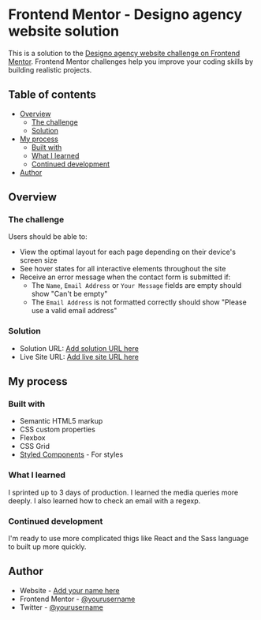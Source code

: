 # Frontend Mentor - Designo agency website solution

This is a solution to the [Designo agency website challenge on Frontend Mentor](https://www.frontendmentor.io/challenges/designo-multipage-website-G48K6rfUT). Frontend Mentor challenges help you improve your coding skills by building realistic projects. 

## Table of contents

- [Overview](#overview)
  - [The challenge](#the-challenge)
  - [Solution](#screenshot)
- [My process](#my-process)
  - [Built with](#built-with)
  - [What I learned](#what-i-learned)
  - [Continued development](#continued-development)
- [Author](#author)

## Overview

### The challenge

Users should be able to:

- View the optimal layout for each page depending on their device's screen size
- See hover states for all interactive elements throughout the site
- Receive an error message when the contact form is submitted if:
  - The `Name`, `Email Address` or `Your Message` fields are empty should show "Can't be empty"
  - The `Email Address` is not formatted correctly should show "Please use a valid email address"

### Solution

- Solution URL: [Add solution URL here](https://github.com/YohannDCz/7PagesWebsite)
- Live Site URL: [Add live site URL here](https://yohanndcz.github.io/7PagesWebsite/)

## My process

### Built with

- Semantic HTML5 markup
- CSS custom properties
- Flexbox
- CSS Grid
- [Styled Components](https://styled-components.com/) - For styles

### What I learned

I sprinted up to 3 days of production. I learned the media queries more deeply. I also learned how to check an email with a regexp.

### Continued development

I'm ready to use more complicated thigs like React and the Sass language to built up more quickly.

## Author

- Website - [Add your name here](https://bit.ly/3xLkYZN)
- Frontend Mentor - [@yourusername](https://www.frontendmentor.io/home)
- Twitter - [@yourusername](https://twitter.com/YohannDCz)
